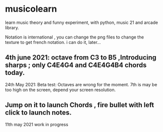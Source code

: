 # musicolearn
learn music theory and funny experiment, with python, music 21 and arcade library.

Notation is international , you can change the png files to change the texture to get french notation.
i can do it, later...

4th june 2021: octave from C3 to B5 ,Introducing sharps ; only C4E4G4 and C4E4G4B4 chords today.
---------

24th May 2021: Beta test:
Octaves are wrong for the moment. 7th is may be too high on the screen, depend your screen resolution.

Jump on it to launch Chords , fire bullet with left click to launch notes.
----------
11th may 2021 work in progress

